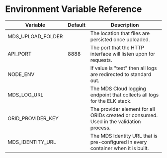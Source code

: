 # Environment Variable Reference

| Variable          | Default | Description                                                                             |
| ----------------- | ------- | --------------------------------------------------------------------------------------- |
| MDS_UPLOAD_FOLDER |         | The location that files are persisted once uploaded.                                    |
| API_PORT          | 8888    | The port that the HTTP interface will listen upon for requests.                         |
| NODE_ENV          |         | If value is "test" then all logs are redirected to standard out.                        |
| MDS_LOG_URL       |         | The MDS Cloud logging endpoint that collects all logs for the ELK stack.                |
| ORID_PROVIDER_KEY |         | The provider element for all ORIDs created or consumed. Used in the validation process. |
| MDS_IDENTITY_URL  |         | The MDS Identity URL that is pre-configured in every container when it is built.        |